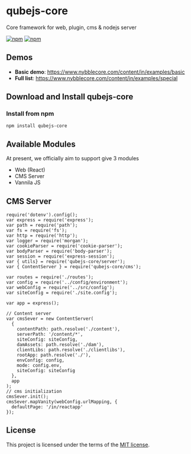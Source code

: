 
# qubejs-core
Core framework for web, plugin, cms &amp; nodejs server

[![npm](https://img.shields.io/npm/dm/qubejs-core.svg)](https://www.npmjs.com/package/qubejs-core)
[![npm](https://img.shields.io/npm/v/qubejs-core.svg)](https://www.npmjs.com/package/qubejs-core)


## Demos

- **Basic demo**: https://www.nybblecore.com/content/in/examples/basic
- **Full list**: https://www.nybblecore.com/content/in/examples/special



## Download and Install qubejs-core

### Install from npm

```
npm install qubejs-core
```
## Available Modules

At present, we officially aim to support give 3 modules

- Web (React)
- CMS Server
- Vannila JS

## CMS Server

```
require('dotenv').config();
var express = require('express');
var path = require('path');
var fs = require('fs');
var http = require('http');
var logger = require('morgan');
var cookieParser = require('cookie-parser');
var bodyParser = require('body-parser');
var session = require('express-session');
var { utils} = require('qubejs-core/server');
var { ContentServer } = require('qubejs-core/cms');

var routes = require('./routes');
var config = require('../config/environment');
var webConfig = require('../src/config');
var siteConfig = require('./site.config');

var app = express();

// Content server
var cmsSever = new ContentServer(
  {
    contentPath: path.resolve('./content'),
    serverPath: '/content/*',
    siteConfig: siteConfig,
    damAssets: path.resolve('./dam'),
    clientLibs: path.resolve('./clientlibs'),
    rootApp: path.resolve('./'),
    envConfig: config,
    mode: config.env,
    siteConfig: siteConfig
  },
  app
);
// cms initialization
cmsSever.init();
cmsSever.mapVanity(webConfig.urlMapping, {
  defaultPage: '/in/reactapp'
});
```


## License

This project is licensed under the terms of the
[MIT license](/LICENSE).
